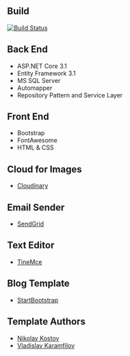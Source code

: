 ## Build
[![Build Status](https://dev.azure.com/StoyanShopov/StoyanShopov/_apis/build/status/StoyanShopov.MyBlog?branchName=master&jobName=Job)](https://dev.azure.com/StoyanShopov/StoyanShopov/_build/latest?definitionId=1&branchName=master)

## Back End
- ASP.NET Core 3.1
- Entity Framework 3.1
- MS SQL Server
- Automapper
- Repository Pattern and Service Layer

## Front End
- Bootstrap
- FontAwesome
- HTML & CSS

## Cloud for Images
- [Cloudinary](https://cloudinary.com/)

## Email Sender
- [SendGrid](https://sendgrid.com/)

## Text Editor
- [TineMce](https://www.tiny.cloud/)

## Blog Template
- [StartBootstrap](https://startbootstrap.com/themes/clean-blog/)

## Template Authors

- [Nikolay Kostov](https://github.com/NikolayIT)
- [Vladislav Karamfilov](https://github.com/vladislav-karamfilov)
